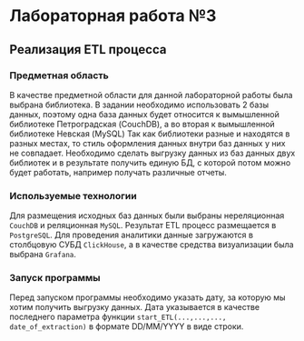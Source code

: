 # Лабораторная работа №3

## Реализация ETL процесса

### Предметная область
В качестве предметной области для данной лабораторной работы была выбрана библиотека. В задании необходимо использовать 2 базы данных, поэтому одна база данных будет относится к вымышленной библиотеке Петроградская (CouchDB), а во вторая к вымышленной библиотеке Невская (MySQL)
Так как библиотеки разные и находятся в разных местах, то стиль оформления данных внутри баз данных у них не совпадает. Необходимо сделать выгрузку данных из баз данных двух библиотек и в результате получить единую БД, с которой потом можно будет работать, например получать различные отчеты.

### Используемые технологии
Для размещения исходных баз данных были выбраны нереляционная `CouchDB` и реляционная `MySQL`. Результат ETL процесс размещается в `PostgreSQL`. Для проведения аналитики данные загружаются в столбцовую СУБД `ClickHouse`, а в качестве средства визуализации была выбрана `Grafana`.

### Запуск программы
Перед запуском программы необходимо указать дату, за которую мы хотим получить выгрузку данных. Дата указывается в качестве последнего параметра функции `start_ETL(...,...,..., date_of_extraction)` в формате DD/MM/YYYY в виде строки.
 

